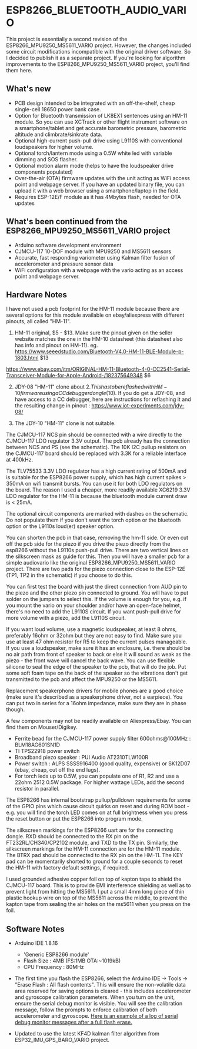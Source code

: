 # ESP8266_BLUETOOTH_AUDIO_VARIO

This project is essentially a second revision of the ESP8266_MPU9250_MS5611_VARIO project. However, the changes included some
circuit modifications incompatible with the original driver software. 
So I decided to publish it as a separate project. 
If you're looking for algorithm improvements to the ESP8266_MPU9250_MS5611_VARIO project, you'll find them here. 

## What's new
* PCB design intended to be integrated with an off-the-shelf, cheap single-cell 18650 power bank case. 
* Option for Bluetooth transmission of LK8EX1 sentences using an HM-11 module. So you can use XCTrack 
or other flight instrument software on a smartphone/tablet and get accurate barometric pressure, barometric altitude and climbrate/sinkrate data.
* Optional  high-current push-pull drive using L9110S with conventional loudspeakers for higher volume. 
* Optional torch/lantern mode using a 0.5W white led with variable dimming and SOS flasher.
* Optional motion alarm mode (helps to have the loudspeaker drive components populated)
* Over-the-air (OTA) firmware updates with the unit acting as WiFi access point and webpage server. If you have an updated
binary file, you can upload it with a web browser using a smartphone/laptop in the field.
* Requires ESP-12E/F module as it has 4Mbytes flash, needed for OTA updates

## What's been continued from the ESP8266_MPU9250_MS5611_VARIO project
* Arduino software development environment 
* CJMCU-117 10-DOF module with MPU9250 and MS5611 sensors
* Accurate, fast responding variometer using Kalman filter fusion of accelerometer and pressure sensor data
* WiFi configuration with a webpage with the vario acting as an access point and webpage server.

## Hardware Notes

I have not used a pcb footprint for the HM-11 module because there are several options for this
module available on ebay/aliexpress with different pinouts, all called "HM-11".

1. HM-11 original, $5 - $13. Make sure the pinout given on the seller website
matches the one in the HM-10 datasheet (this datasheet also has info and pinout on HM-11).
eg. https://www.seeedstudio.com/Bluetooth-V4.0-HM-11-BLE-Module-p-1803.html $13

https://www.ebay.com/itm/ORIGINAL-HM-11-Bluetooth-4-0-CC2541-Serial-Transceiver-Module-for-Apple-Android-/182375649348
 $6

2. JDY-08 "HM-11" clone about $2. This has to be reflashed with HM-10 firmware using a CC debugger dongle ($10). 
If you do get a JDY-08, and have access to a CC debugger, here are instructions for 
reflashing it and the resulting change in pinout : https://www.iot-experiments.com/jdy-08/ 

3. The JDY-10  "HM-11" clone is not suitable.

The CJMCU-117 NCS pin should be connected with a wire directly to the 
CJMCU-117  LDO regulator 3.3V output. The pcb already has the connection between NCS and PS (see the schematic).
The 10K I2C pullup resistors on the CJMCU-117 board should be replaced with 3.3K for a reliable interface at 400kHz.

The TLV75533 3.3V LDO regulator has a high current rating of 500mA and is suitable for the ESP8266 power supply, which has high current spikes > 350mA on wifi transmit bursts. You can use it for both LDO regulators on the board. The reason I used a cheaper, more readily available XC6219 3.3V LDO regulator for the HM-11 is because the bluetooth module current draw is  < 25mA.

The optional circuit components are marked with dashes on the schematic. Do not populate them if 
you don't want the torch option or the bluetooth option or the L9110s loud(er) speaker option. 

You can shorten the pcb in that case, removing the hm-11 side. Or even cut off the pcb side 
for the piezo if you drive the piezo directly from the esp8266 without the L9110s push-pull drive. There are two vertical
lines on the silkscreen mask as guide for this. Then you will have a smaller pcb for a simple audiovario like the original ESP8266_MPU9250_MS5611_VARIO project. There are two pads for the piezo connection close to the ESP-12E (TP1, TP2 in the schematic) if you choose to do this.

You can first test the board with just the direct connection from AUD pin to the piezo and the other piezo
pin connected to ground. You will have to put solder on the jumpers to select this.
If the volume is enough for you, e.g. if you mount the vario on your shoulder and/or have an open-face helmet, there's no need to add the L9110S circuit. If you want push-pull drive for more volume with a piezo, add the L9110S circuit. 

If you want loud volume, use a magnetic loudspeaker, at least 8 ohms, preferably 16ohm or 32ohm but they are not easy to find. Make sure you use at least 47 ohm resistor for R5 to keep the current pulses manageable. 
If you use a loudspeaker, make sure it has an enclosure, i.e. there should be no air path from front of speaker 
to back or else it will sound as weak as the piezo - the front wave will cancel the back wave. 
You can use flexible silicone  to seal the edge of the speaker to the pcb, that will do the job. 
Put some soft foam tape on the back of the speaker so the vibrations don't get transmitted 
to the pcb and affect the MPU9250 or the MS5611.

Replacement speakerphone drivers for mobile phones are a good choice (make sure it's described as a speakerphone driver, not a earpiece). You can put two in series for a 16ohm impedance, make sure they are in phase though.

A few components may not be readily available on Aliexpress/Ebay. You can find them on Mouser/Digikey.

* Ferrite bead for the CJMCU-117 power supply filter 600ohms@100MHz :  BLM18AG601SN1D
* TI TPS22918 power switch 
* Broadband piezo speaker : PUI Audio AT2310TLW100R 
* Power switch : ALPS SSSS916400 (good quality, expensive) or SK12D07 (ebay, cheap, cut off the end lugs).
* For torch leds up to 0.5W, you can populate one of R1, R2 and use a 22ohm 2512 0.5W package. For higher wattage LEDs, add the second resistor in parallel. 

The ESP8266 has internal bootstrap pullup/pulldown requirements for some of the GPIO pins which cause circuit quirks on reset and during ROM boot - e.g. you will find the torch LED comes on at full brightness when you press the reset button or put the ESP8266 into program mode.

The silkscreen markings for the ESP8266 uart are for the connecting dongle. RXD should be connected to the RX pin on the FT232RL/CH340/CP2102 module, and TXD to the TX pin. Similarly, the silkscreen markings for the HM-11 connection are for the HM-11 module. The BTRX pad should be connected to the RX pin on the HM-11.  The KEY pad can be momentarily shorted
to ground for a couple seconds to reset the HM-11 with factory default settings, if required.

I used grounded adhesive copper foil on top of kapton tape to shield the CJMCU-117 board.
This is to provide EMI interference shielding as well as to prevent light from hitting the MS5611.
I put a small 4mm long piece of thin plastic hookup wire on top of the MS5611 across the middle, 
to prevent the kapton tape from sealing the air holes on the ms5611 when you press on the foil.

## Software Notes

* Arduino IDE 1.8.16
  * 'Generic ESP8266 module'
  * Flash Size : 4MB (FS:1MB OTA:~1019kB)
  * CPU Frequency : 80MHz

* The first time you flash the ESP8266, select the Arduino IDE -> Tools -> "Erase Flash : All flash contents". This will ensure the non-volatile data area reserved for saving options is cleared - this includes accelerometer
and gyroscope calibration parameters. When you turn on the unit, ensure the serial debug monitor is visible. You will see the calibration message, follow the prompts to enforce calibration of both accelerometer and gyroscope.
[Here is an example of a log of serial debug monitor messages after a full flash erase.](docs/calibration_log.txt)
* Updated to use the latest KF4D kalman filter algorithm from ESP32_IMU_GPS_BARO_VARIO project.
